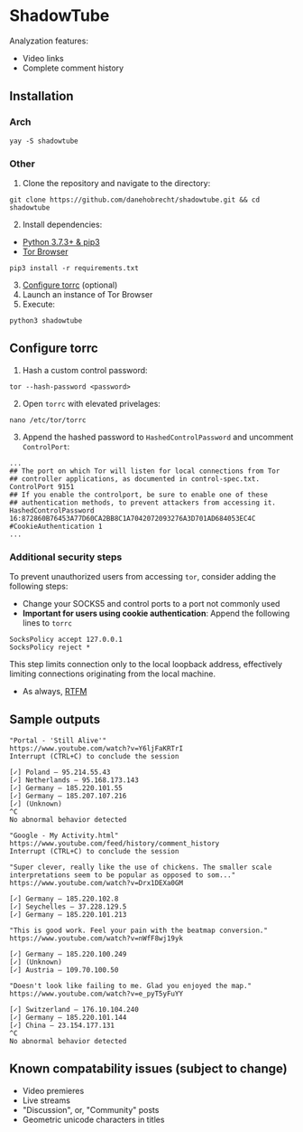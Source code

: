 # ShadowTube
Analyzation features:
 - Video links
 - Complete comment history
## Installation
### Arch
`yay -S shadowtube`
### Other
1. Clone the repository and navigate to the directory:
```
git clone https://github.com/danehobrecht/shadowtube.git && cd shadowtube
```
2. Install dependencies:
 - [Python 3.7.3+ & pip3](https://www.python.org/downloads/)
 - [Tor Browser](https://www.torproject.org/)
```
pip3 install -r requirements.txt
```
3. [Configure torrc](#configure-torrc) (optional)
4. Launch an instance of Tor Browser
5. Execute:
```
python3 shadowtube
```
## Configure torrc
1. Hash a custom control password:
```
tor --hash-password <password>
```
2. Open `torrc` with elevated privelages:
```
nano /etc/tor/torrc
```
3. Append the hashed password to `HashedControlPassword` and uncomment `ControlPort`:
```
...
## The port on which Tor will listen for local connections from Tor
## controller applications, as documented in control-spec.txt.
ControlPort 9151
## If you enable the controlport, be sure to enable one of these
## authentication methods, to prevent attackers from accessing it.
HashedControlPassword 16:872860B76453A77D60CA2BB8C1A7042072093276A3D701AD684053EC4C
#CookieAuthentication 1
...
```
### Additional security steps
To prevent unauthorized users from accessing `tor`, consider adding the following steps:
- Change your SOCKS5 and control ports to a port not commonly used
- **Important for users using cookie authentication**: Append the following lines to `torrc`
```
SocksPolicy accept 127.0.0.1
SocksPolicy reject *
```
This step limits connection only to the local loopback address, effectively limiting connections originating from the local machine.
- As always, [RTFM](https://2019.www.torproject.org/docs/documentation.html.en#UpToSpeed)
## Sample outputs
```
"Portal - 'Still Alive'"
https://www.youtube.com/watch?v=Y6ljFaKRTrI
Interrupt (CTRL+C) to conclude the session

[✓] Poland — 95.214.55.43
[✓] Netherlands — 95.168.173.143
[✓] Germany — 185.220.101.55
[✓] Germany — 185.207.107.216
[✓] (Unknown)
^C
No abnormal behavior detected
```
```
"Google - My Activity.html"
https://www.youtube.com/feed/history/comment_history
Interrupt (CTRL+C) to conclude the session

"Super clever, really like the use of chickens. The smaller scale interpretations seem to be popular as opposed to som..."
https://www.youtube.com/watch?v=Drx1DEXa0GM

[✓] Germany — 185.220.102.8
[✓] Seychelles — 37.228.129.5
[✓] Germany — 185.220.101.213

"This is good work. Feel your pain with the beatmap conversion."
https://www.youtube.com/watch?v=nWfF8wj19yk

[✓] Germany — 185.220.100.249
[✓] (Unknown)
[✓] Austria — 109.70.100.50

"Doesn't look like failing to me. Glad you enjoyed the map."
https://www.youtube.com/watch?v=e_pyT5yFuYY

[✓] Switzerland — 176.10.104.240
[✓] Germany — 185.220.101.144
[✓] China — 23.154.177.131
^C
No abnormal behavior detected
```
## Known compatability issues (subject to change)
 - Video premieres
 - Live streams
 - "Discussion", or, "Community" posts
 - Geometric unicode characters in titles